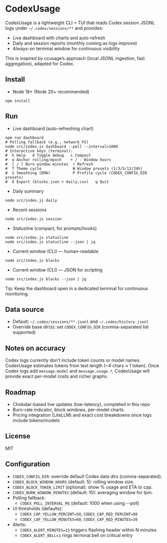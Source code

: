 # CodexUsage

CodexUsage is a lightweight CLI + TUI that reads Codex session JSONL logs under `~/.codex/sessions/**` and provides:

- Live dashboard with charts and auto-refresh
- Daily and session reports (monthly coming as logs improve)
- Always-on terminal window for continuous visibility

This is inspired by ccusage’s approach (local JSONL ingestion, fast aggregation), adapted for Codex.

## Install

- Node 18+ (Node 20+ recommended)

```
npm install
```

## Run

- Live dashboard (auto-refreshing chart)
```
npm run dashboard
# Polling fallback (e.g., network FS)
node src/index.js dashboard --poll --interval=1000
# Interactive keys (terminal):
#  h Help   d Toggle debug   c Compact
#  w Anchor rolling/epoch    + / - Window hours
#  [ / ] Burn window minutes  r Refresh
#  T Theme cycle              W Window presets (1/3/5/12/24h)
#  S Smoothing (EMA)          P Profile cycle (CODEX_CONFIG_DIR presets)
#  E Export (blocks.json + daily.csv)   q Quit
```
- Daily summary
```
node src/index.js daily
```
- Recent sessions
```
node src/index.js session
```

- Statusline (compact, for prompts/hooks)
```
node src/index.js statusline
node src/index.js statusline --json | jq
```

- Current window (CLI) — human-readable
```
node src/index.js blocks
```

- Current window (CLI) — JSON for scripting
```
node src/index.js blocks --json | jq
```

Tip: Keep the dashboard open in a dedicated terminal for continuous monitoring.

## Data source

- Default: `~/.codex/sessions/**.jsonl` and `~/.codex/history.jsonl`
- Override base dir(s): set `CODEX_CONFIG_DIR` (comma-separated list supported)

## Notes on accuracy

Codex logs currently don’t include token counts or model names. CodexUsage estimates tokens from text length (~4 chars ≈ 1 token). Once Codex logs add `message.model` and `message.usage.*`, CodexUsage will provide exact per-model costs and richer graphs.

## Roadmap

- Chokidar-based live updates (low-latency), completed in this repo
- Burn-rate indicator, block windows, per-model charts
- Pricing integration (LiteLLM) and exact cost breakdowns once logs include tokens/models

## License

MIT

## Configuration

- `CODEX_CONFIG_DIR`: override default Codex data dirs (comma-separated).
- `CODEX_BLOCK_WINDOW_HOURS` (default: 5): rolling window size.
- `CODEX_BLOCK_TOKEN_LIMIT` (optional): show % usage and ETA to cap.
- `CODEX_BURN_WINDOW_MINUTES` (default: 10): averaging window for tpm.
- Polling fallback:
  - `CODEX_POLL_INTERVAL_MS` (default: 1000 when using --poll)
- UI thresholds (defaults):
  - `CODEX_CAP_YELLOW_PERCENT=50`, `CODEX_CAP_RED_PERCENT=80`
  - `CODEX_CAP_YELLOW_MINUTES=60`, `CODEX_CAP_RED_MINUTES=30`
 - Alerts:
   - `CODEX_ALERT_MINUTES=15` triggers flashing header within N minutes
   - `CODEX_ALERT_BELL=1` rings terminal bell on critical entry
